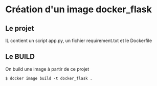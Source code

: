 # Création d'un image docker_flask

## Le projet 
IL contient un script app.py, un fichier requirement.txt et le Dockerfile

## Le BUILD
On build une image à partir de ce projet
```
$ docker image build -t docker_flask .
```
